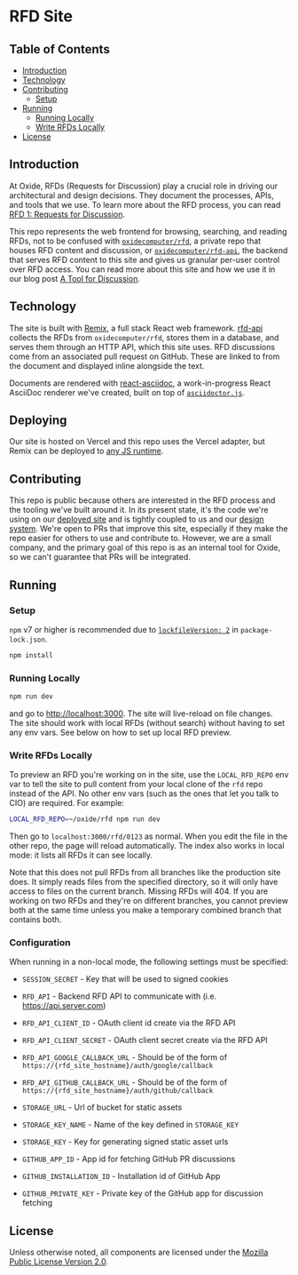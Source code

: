 # RFD Site

## Table of Contents

- [Introduction](#rfd-site)
- [Technology](#the-technology)
- [Contributing](#contributing)
  - [Setup](#setup)
- [Running](#running)
  - [Running Locally](#running-locally)
  - [Write RFDs Locally](#write-rfds-locally)
- [License](#license)

## Introduction

At Oxide, RFDs (Requests for Discussion) play a crucial role in driving our architectural
and design decisions. They document the processes, APIs, and tools that we use. To learn
more about the RFD process, you can read
[RFD 1: Requests for Discussion](https://rfd.shared.oxide.computer/rfd/0001).

This repo represents the web frontend for browsing, searching, and reading RFDs, not to be
confused with [`oxidecomputer/rfd`](https://github.com/oxidecomputer/rfd), a private repo
that houses RFD content and discussion, or
[`oxidecomputer/rfd-api`](https://github.com/oxidecomputer/rfd-api), the backend that serves
RFD content to this site and gives us granular per-user control over RFD access. You can
read more about this site and how we use it in our blog post
[A Tool for Discussion](https://oxide.computer/blog/a-tool-for-discussion).

## Technology

The site is built with [Remix](https://remix.run/), a full stack React web framework.
[rfd-api](https://github.com/oxidecomputer/rfd-api) collects the RFDs from
`oxidecomputer/rfd`, stores them in a database, and serves them through an HTTP API, which this
site uses. RFD discussions come from an associated pull request on GitHub. These are linked
to from the document and displayed inline alongside the text.

Documents are rendered with
[react-asciidoc](https://github.com/oxidecomputer/react-asciidoc), a work-in-progress React
AsciiDoc renderer we've created, built on top of
[`asciidoctor.js`](https://github.com/asciidoctor/asciidoctor.js).

## Deploying

Our site is hosted on Vercel and this repo uses the Vercel adapter, but Remix can be
deployed to [any JS runtime](https://remix.run/docs/en/main/discussion/runtimes).

## Contributing

This repo is public because others are interested in the RFD process and the tooling we've
built around it. In its present state, it's the code we're using on our
[deployed site](https://rfd.shared.oxide.computer/) and is tightly coupled to us and our
[design system](https://github.com/oxidecomputer/design-system). We're open to PRs that
improve this site, especially if they make the repo easier for others to use and contribute
to. However, we are a small company, and the primary goal of this repo is as an internal
tool for Oxide, so we can't guarantee that PRs will be integrated.

## Running

### Setup

`npm` v7 or higher is recommended due to
[`lockfileVersion: 2`](https://docs.npmjs.com/cli/v8/configuring-npm/package-lock-json#lockfileversion)
in `package-lock.json`.

```sh
npm install
```

### Running Locally

```sh
npm run dev
```

and go to [http://localhost:3000](http://localhost:3000). The site will live-reload on file
changes. The site should work with local RFDs (without search) without having to set any env
vars. See below on how to set up local RFD preview.

### Write RFDs Locally

To preview an RFD you're working on in the site, use the `LOCAL_RFD_REPO` env var to tell
the site to pull content from your local clone of the `rfd` repo instead of the API. No
other env vars (such as the ones that let you talk to CIO) are required. For example:

```sh
LOCAL_RFD_REPO=~/oxide/rfd npm run dev
```

Then go to `localhost:3000/rfd/0123` as normal. When you edit the file in the other repo,
the page will reload automatically. The index also works in local mode: it lists all RFDs it
can see locally.

Note that this does not pull RFDs from all branches like the production site does. It simply
reads files from the specified directory, so it will only have access to files on the
current branch. Missing RFDs will 404. If you are working on two RFDs and they're on
different branches, you cannot preview both at the same time unless you make a temporary
combined branch that contains both.

### Configuration

When running in a non-local mode, the following settings must be specified:

- `SESSION_SECRET` - Key that will be used to signed cookies

- `RFD_API` - Backend RFD API to communicate with (i.e. https://api.server.com)
- `RFD_API_CLIENT_ID` - OAuth client id create via the RFD API
- `RFD_API_CLIENT_SECRET` - OAuth client secret create via the RFD API
- `RFD_API_GOOGLE_CALLBACK_URL` - Should be of the form of
  `https://{rfd_site_hostname}/auth/google/callback`
- `RFD_API_GITHUB_CALLBACK_URL` - Should be of the form of
  `https://{rfd_site_hostname}/auth/github/callback`

- `STORAGE_URL` - Url of bucket for static assets
- `STORAGE_KEY_NAME` - Name of the key defined in `STORAGE_KEY`
- `STORAGE_KEY` - Key for generating signed static asset urls

- `GITHUB_APP_ID` - App id for fetching GitHub PR discussions
- `GITHUB_INSTALLATION_ID` - Installation id of GitHub App
- `GITHUB_PRIVATE_KEY` - Private key of the GitHub app for discussion fetching

## License

Unless otherwise noted, all components are licensed under the
[Mozilla Public License Version 2.0](LICENSE).

